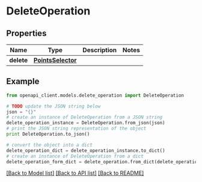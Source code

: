 # DeleteOperation


## Properties
Name | Type | Description | Notes
------------ | ------------- | ------------- | -------------
**delete** | [**PointsSelector**](PointsSelector.md) |  | 

## Example

```python
from openapi_client.models.delete_operation import DeleteOperation

# TODO update the JSON string below
json = "{}"
# create an instance of DeleteOperation from a JSON string
delete_operation_instance = DeleteOperation.from_json(json)
# print the JSON string representation of the object
print DeleteOperation.to_json()

# convert the object into a dict
delete_operation_dict = delete_operation_instance.to_dict()
# create an instance of DeleteOperation from a dict
delete_operation_form_dict = delete_operation.from_dict(delete_operation_dict)
```
[[Back to Model list]](../README.md#documentation-for-models) [[Back to API list]](../README.md#documentation-for-api-endpoints) [[Back to README]](../README.md)


